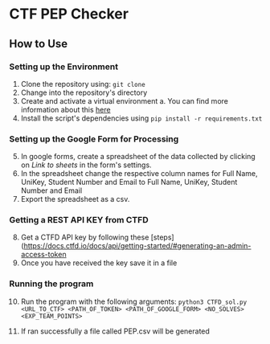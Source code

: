 # CTF PEP Checker

## How to Use
### Setting up the Environment
1. Clone the repository using:
  `git clone `
2. Change into the repository's directory
3. Create and activate a virtual environment
    a. You can find more information about this [here](https://packaging.python.org/en/latest/guides/installing-using-pip-and-virtual-environments/)
4. Install the script's dependencies using
    `pip install -r requirements.txt`
### Setting up the Google Form for Processing
5. In google forms, create a spreadsheet of the data collected by clicking on *Link to sheets* in the form's settings.
6. In the spreadsheet change the respective column names for Full Name, UniKey, Student Number and Email to Full Name, UniKey, Student Number and Email
7. Export the spreadsheet as a csv.
### Getting a REST API KEY from CTFD
8. Get a CTFD API key by following these [steps](https://docs.ctfd.io/docs/api/getting-started/#generating-an-admin-access-token
9. Once you have received the key save it in a file
### Running the program
10. Run the program with the following arguments:
    `python3 CTFD_sol.py <URL_TO_CTF> <PATH_OF_TOKEN> <PATH_OF_GOOGLE_FORM> <NO_SOLVES> <EXP_TEAM_POINTS>`

11. If ran successfully a file called PEP.csv will be generated
